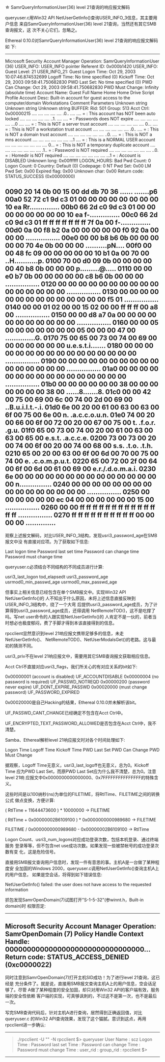 ☆ SamrQueryInformationUser(36) level 21查询的响应报文解码

queryuser.c用Win32 API NetUserGetInfo()查询USER_INFO_3信息，其主要用户信息
来自SamrQueryInformationUser(36) level 21查询，当然还有其它SMB查询报文，这
次不关心它们，忽略之。

Ethereal 0.10.0对SamrQueryInformationUser(36) level 21查询的响应报文解码如
下:

--------------------------------------------------------------------------
Microsoft Security Account Manager
    Operation: SamrQueryInformationUser (36)
    USER_INFO:
        USER_INFO pointer
            Referent ID: 0x000b1420
            USER_INFO: Guest
                Level: 21
                USER_INFO_21: Guest
                    Logon Time: Oct 29, 2003 10:07:46.874532699
                    Logoff Time: No time specified (0)
                    Kickoff Time: Oct 29, 2003 09:58:41.750682830
                    PWD Last Set: No time specified (0)
                    PWD Can Change: Oct 29, 2003 09:58:41.750682830
                    PWD Must Change: Infinity (absolute time)
                    Account Name: Guest
                    Full Name
                    Home
                    Home Drive
                    Script
                    Profile
                    Account Desc: Built-in account for guest access to the computer/domain
                    Workstations
                    Comment
                    Parameters
                    Unknown string
                    Unknown string
                    Unknown string
                    BUFFER:
                    Rid: 501
                    Group: 513
                    Acct Ctrl: 0x00000215
                        .... .... .... .... .... .0.. .... .... = : This account has NOT been auto locked
                        .... .... .... .... .... ..1. .... .... = : Passwords does NOT expire
                        .... .... .... .... .... ...0 .... .... = : This is NOT a server trust account
                        .... .... .... .... .... .... 0... .... = : This is NOT a workstation trust account
                        .... .... .... .... .... .... .0.. .... = : This is NOT a domain trust account
                        .... .... .... .... .... .... ..0. .... = : This is NOT a mns account
                        .... .... .... .... .... .... ...1 .... = : This is a NORMAL USER account
                        .... .... .... .... .... .... .... 0... = : This is NOT a temporary duplicate account
                        .... .... .... .... .... .... .... .1.. = : Password is NOT required
                        .... .... .... .... .... .... .... ..0. = : Homedir is NOT required
                        .... .... .... .... .... .... .... ...1 = : Account is DISABLED
                    Unknown long: 0x00ffffff
                    LOGON_HOURS:
                    Bad Pwd Count: 0
                    Logon Count: 0
                    Country: Default (0)
                    Codepage: 0
                    NT Pwd Set: 0x00
                    LM Pwd Set: 0x00
                    Expired flag: 0x00
                    Unknown char: 0x00
    Return code: STATUS_SUCCESS (0x00000000)

0090                    20 14 0b 00 15 00 dd db 70 36   ...... .......p6
00a0  52 72 c1 9d c3 01 00 00 00 00 00 00 00 00 10 ea   Rr..............
00b0  66 2d c0 9d c3 01 00 00 00 00 00 00 00 00 10 ea   f-..............
00c0  66 2d c0 9d c3 01 ff ff ff ff ff ff ff 7f 0a 00   f-..............
00d0  0a 00 f8 b2 0a 00 00 00 00 00 f0 92 0a 00 00 00   ................
00e0  00 00 b8 b6 0b 00 00 00 00 00 70 4e 0b 00 00 00   ..........pN....
00f0  00 00 48 fc 09 00 00 00 00 00 10 b1 0a 00 70 00   ..H...........p.
0100  70 00 d0 09 0b 00 00 00 00 00 40 b8 0b 00 00 00   p.........@.....
0110  00 00 e0 b7 0b 00 00 00 00 00 c8 b6 0b 00 00 00   ................
0120  00 00 00 00 00 00 00 00 00 00 00 00 00 00 00 00   ................
0130  00 00 00 00 00 00 00 00 00 00 00 00 00 00 f5 01   ................
0140  00 00 01 02 00 00 15 02 00 00 ff ff ff 00 a8 00   ................
0150  00 00 d8 a7 0a 00 00 00 00 00 00 00 00 00 00 00   ................
0160  00 00 05 00 00 00 00 00 00 00 05 00 00 00 47 00   ..............G.
0170  75 00 65 00 73 00 74 00 69 00 00 00 00 00 00 00   u.e.s.t.i.......
0180  00 00 00 00 00 00 00 00 00 00 00 00 00 00 00 00   ................
0190  00 00 00 00 00 00 00 00 00 00 00 00 00 00 00 00   ................
01a0  00 00 00 00 00 00 00 00 00 00 00 00 00 00 00 00   ................
01b0  00 00 00 00 00 00 38 00 00 00 00 00 00 00 38 00   ......8.......8.
01c0  00 00 42 00 75 00 69 00 6c 00 74 00 2d 00 69 00   ..B.u.i.l.t.-.i.
01d0  6e 00 20 00 61 00 63 00 63 00 6f 00 75 00 6e 00   n. .a.c.c.o.u.n.
01e0  74 00 20 00 66 00 6f 00 72 00 20 00 67 00 75 00   t. .f.o.r. .g.u.
01f0  65 00 73 00 74 00 20 00 61 00 63 00 63 00 65 00   e.s.t. .a.c.c.e.
0200  73 00 73 00 20 00 74 00 6f 00 20 00 74 00 68 00   s.s. .t.o. .t.h.
0210  65 00 20 00 63 00 6f 00 6d 00 70 00 75 00 74 00   e. .c.o.m.p.u.t.
0220  65 00 72 00 2f 00 64 00 6f 00 6d 00 61 00 69 00   e.r./.d.o.m.a.i.
0230  6e 00 00 00 00 00 00 00 00 00 00 00 00 00 00 00   n...............
0240  00 00 00 00 00 00 00 00 00 00 00 00 00 00 00 00   ................
0250  00 00 00 00 00 00 ec 04 00 00 00 00 00 00 15 00   ................
0260  00 00 ff ff ff ff ff ff ff ff ff ff ff ff ff ff   ................
0270  ff ff ff ff ff ff ff ff ff ff 00 00 00 00         ..............
--------------------------------------------------------------------------

观察上述报文解码，对比USER_INFO_3结构，发现usri3_password_age在SMB报文中没
有直接对应项。为了获取如下信息:

Last logon time
Password last set time
Password can change time
Password must change time

queryuser.c必须结合不同结构的不同成员进行计算:

usri3_last_logon
tod_elapsedt
usri3_password_age
usrmod0_min_passwd_age
usrmod0_max_passwd_age

但事实上相关信息已经包含在单个SMB报文中。实现Win32 API NetUserGetInfo()的
人不知出于什么原因，未将上述信息直接反映到USER_INFO_3结构中，绕了一个大弯
后提供usri3_password_age成员，为了计算得到usri3_password_age成员，还得调用
NetRemoteTOD()，这不是吃撑了吗。写net user命令的人跟实现NetUserGetInfo()的
人肯定不是一伙的，前者当时想必也极度郁闷，费了手脚才得到本该直接得到的信息。

rpcclient显然意识到level 21响应报文携带足够多的信息，未走NetUserGetInfo()、
NetRemoteTOD()、NetUserModalsGet()的老路。这与最初的猜测不同。

usri3_priv不在level 21响应报文中，需要用其它SMB查询报文获取相应信息。

Acct Ctrl不直接对应usri3_flags，我们所关心的有对应关系的bit如下:

0x00000001  (account is disabled)       UF_ACCOUNTDISABLE
0x00000004  (no password is required)   UF_PASSWD_NOTREQD
0x00000200  (password never expire)     UF_DONT_EXPIRE_PASSWD
0x00020000  (must change password)      UF_PASSWORD_EXPIRED

0x00020000是自己Hacking的结果，Ethereal 0.10.0并未解析该bit。

UF_PASSWD_CANT_CHANGE已经确定不包含在Acct Ctrl中。

UF_ENCRYPTED_TEXT_PASSWORD_ALLOWED是否包含在Acct Ctrl中，我不清楚。

Samba、Ethereal解析level 21响应报文时对各个时间处理如下:

Logon Time
Logoff Time
Kickoff Time
PWD Last Set
PWD Can Change
PWD Must Change

据观察，Logoff Time无意义，usri3_last_logoff也无意义，总为0。Kickoff Time
应为PWD Last Set，而原PWD Last Set应为什么我不清楚，总为0。注意level 21响
应报文中0x0000000000000000、0x7FFFFFFFFFFFFFFF的特殊含义。

这些时间是以100纳秒(ns)为单位的FILETIME，将RtlTime、FILETIME之间的转换公式
做点变换，方便计算:

( RtlTime + 11644473600 ) * 10000000 -> FILETIME

( RtlTime + 0x00000002B6109100 ) * 0x0000000000989680 -> FILETIME

FILETIME / 0x0000000000989680 - 0x00000002B6109100 -> RtlTime

Logon Count、usri3_num_logons对应成功登录次数，包括本机登录、通过终端服务
登录等等，但不包含net use成功次数。如果发现一些被禁帐号的成功登录次数有变
化，这是危险信号。

直接用SMB报文查询用户信息时，发现一件有意思的事。主机A是一台做了某种程度安
全加固的Windows 2000，queryuser.c调用NetUserGetInfo()查询主机A上的用户信息，
如果是空会话，将得到如下错误信息:

NetUserGetInfo() failed: the user does not have access to the requested information

抓包发现SamrOpenDomain(7)试图打开"S-1-5-32"(参winnt.h，Built-in domain)时
权限否定:

--------------------------------------------------------------------------
Microsoft Security Account Manager
    Operation: SamrOpenDomain (7)
    Policy Handle
        Context Handle: 00000000000000000000000000000000...
    Return code: STATUS_ACCESS_DENIED (0xc0000022)
--------------------------------------------------------------------------

同时注意到SamrOpenDomain(7)打开主机SID成功！为了进行level 21查询，这已经是
充分条件了。就是说，直接用SMB报文查询主机A上的用户信息，空会话足够了。尽管
A做了某种程度的安全加固，却只对用Win32 API的客户端有效，服务端的安全性依赖
客户端的实现，可真够讽刺的，不过这不是第一次，也不是最后一次。

写完SMB查询代码后，针对主机A进行查询，居然得到正确返回值，对比queryuser.c
的Win32 API查询效果，发现了这个猫腻。意识到这点，再用rpcclient进一步确认:

--------------------------------------------------------------------------
> ./rpcclient -U "" -N <Host A>
rpcclient $> queryuser <RID>
    User Name                   : scz
    Logon Time                  : 
    Password last set Time      : 
    Password can change Time    : 
    Password must change Time   :
    user_rid                    :
    group_rid                   :
rpcclient $>
--------------------------------------------------------------------------